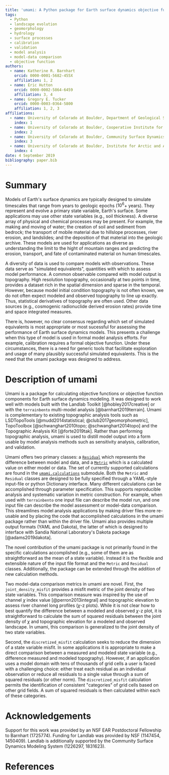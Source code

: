 ```yaml
---
title: 'umami: A Python package for Earth surface dynamics objective function construction'
tags:
  - Python
  - landscape evolution
  - geomorphology
  - hydrology
  - surface processes
  - calibration
  - validation
  - model analysis
  - model-data comparison
  - objective function
authors:
  - name: Katherine R. Barnhart
    orcid: 0000-0001-5682-455X
    affiliation: 1, 2
  - name: Eric Hutton
    orcid: 0000-0002-5864-6459
    affiliation: 3, 4
  - name: Gregory E. Tucker
    orcid: 0000-0003-0364-5800
    affiliation: 1, 2, 3
affiliations:
  - name: University of Colorado at Boulder, Department of Geological Sciences
    index: 1
  - name: University of Colorado at Boulder, Cooperative Institute for Research in Environmental Sciences
    index: 2
  - name: University of Colorado at Boulder, Community Surface Dynamics Modeling System Integration Facility
    index: 3
  - name: University of Colorado at Boulder, Institute for Arctic and Alpine Research
    index: 4
date: 4 September 2019
bibliography: paper.bib
---
```


# Summary

Models of Earth's surface dynamics are typically designed to simulate timescales that range from years to geologic epochs ($10^6$+ years). They represent and evolve a primary state variable, Earth's surface. Some applications may use other state variables (e.g., soil thickness). A diverse array of physical and chemical processes may be present. For example, the making and moving of water; the creation of soil and sediment from bedrock; the transport of mobile material due to hillslope processes, river erosion, and landslides; and the deposition of that material into the geologic archive. These models are used for applications as diverse as understanding the limit to the hight of mountain ranges and predicting the erosion, transport, and fate of contaminated material on human timescales.

A diversity of data is used to compare models with observations. These data serve as "simulated equivalents", quantities with which to assess model performance. A common observable compared with model output is topography. High resolution topography, occasionally at two points in time, provides a dataset rich in the spatial dimension and sparse in the temporal. However, because model initial condition topography is not often known, we do not often expect modeled and observed topography to line up exactly. Thus, statistical derivatives of topography are often used. Other data sources (e.g., cosmogenic radionuclide derived erosion rates) provide time and space integrated measures.

There is, however, no clear consensus regarding which set of simulated equivalents is most appropriate or most sucessful for assessing the performance of Earth surface dynamics models. This presents a challenge when this type of model is used in formal model analysis efforts. For example, calibration requires a formal objective function. Under these circumstances, there is a need for generic tools that facilitate exploration and usage of many plausibly successful simulated equivalents. This is the need that the umami package was designed to address.

# Description of umami

Umami is a package for calculating objective functions or objective function components for Earth surface dynamics modeling. It was designed to work well with models built with the Landlab Toolkit [@hobley2017creative] or with the `terrainbento` multi-model analysis [@barnhart2019terrain]. Umami is complementary to existing topographic analysis tools such as LSDTopoTools [@mudd2014statistical; @club2017geomorphometric], TopoToolbox [@schwanghart2010topo; @schwanghart2014topo] and the Topographic Analysis Kit [@forte2019tak]. Rather than performing topographic analysis, umami is used to distill model output into a form usable by model analysis methods such as sensitivity analysis, calibration, and validation.  

Umami offers two primary classes: a [`Residual`](https://umami.readthedocs.io/en/latest/umami.residual.html#Residual)
which represents the difference between model and data, and a [`Metric`](https://umami.readthedocs.io/en/latest/umami.metric.html)
which is a calculated value on either model or data. The set of currently supported calculations are found in the [`umami.calculations`](https://umami.readthedocs.io/en/latest/umami.calculations.html) submodule. Both the `Metric` and `Residual` classes are designed to be fully specified through a YAML-style input-file or python Dictionary interface. Many different calculations can be accomplished through parameter specification. This supports reproducible analysis and systematic variation in metric construction. For example, when used with `terrainbento` one input file can describe the model run, and one input file can describe the model assessment or model-data comparison. This streamlines model analysis applications by making driver files more re-usable and by placing the code that accomplished calculations in the umami package rather than within the driver file. Umami also provides multiple output formats (YAML and Dakota), the latter of which is designed to interface with Sandia National Laboratory's Dakota package [@adams2019dakota].

The novel contribution of the umami package is not primarily found in the specific calculations accomplished (e.g., some of them are as straightforward as the mean of a state variable). Instead it is the flexible and extensible nature of the input file format and the `Metric` and `Residual` classes. Additionally, the package can be extended through the addition of new calculation methods.

Two model-data comparison metrics in umami are novel. First, the `joint_density_misfit` provides a misfit metric of the joint density of two state variables. This comparison measure was inspired by the use of channel $\chi$ index value [@perron2013integral] and topographic elevation to assess river channel long profiles ($\chi$-z plots). While it is not clear how to best quantify the difference between a modeled and observed $\chi$-z plot, it is straightforward to calculate the sum of squared residuals between the joint density of $\chi$ and topographic elevation for a modeled and observed landscape. In umami, this comparison is generalized to the joint density of two state variables.

Second, the `discretized_misfit` calculation seeks to reduce the dimension of a state variable misfit. In some applications it is appropriate to make a direct comparison between a measured and modeled state variable (e.g., difference measured and modeled topography). However, if an application uses a model domain with tens of thousands of grid cells a user is faced with a challenging choice: either treat each residual as an individual observation or reduce all residuals to a single value through a sum of squared residuals (or other norm). The `discretized_misfit` calculation permits the identification of consistent "categories" of grid cells based on other grid fields. A sum of squared residuals is then calculated within each of these categories.

# Acknowledgements

Support for this work was provided by an NSF EAR  Postdoctoral Fellowship to Barnhart (1725774). Funding for Landlab was provided by NSF (1147454, 1450409). Landlab is additionally supported by the Community Surface Dynamics Modeling System (1226297, 1831623).

# References
